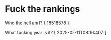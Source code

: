 # Fuck the rankings

Who the hell am I?
{ 18518578 }

What fucking year is it?
[ 2025-05-11T08:16:40Z ]
